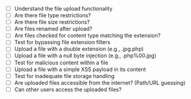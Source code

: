 - [ ] Understand the file upload functionality
- [ ] Are there file type restrictions?
- [ ] Are there file size restrictions?
- [ ] Are files renamed after upload?
- [ ] Are files checked for content type matching the extension?
- [ ] Test for bypassing file extension filters
- [ ] Upload a file with a double extension (e.g., .jpg.php)
- [ ] Upload a file with a null byte injection (e.g., .php%00.jpg)
- [ ] Test for malicious content within a file
- [ ] Upload a file with a simple XSS payload in its content
- [ ] Test for inadequate file storage handling
- [ ] Are uploaded files accessible from the internet? (Path/URL guessing)
- [ ] Can other users access the uploaded files?